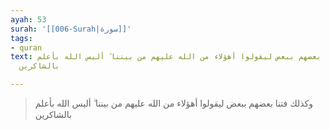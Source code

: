 ```yaml
---
ayah: 53
surah: '[[006-Surah|سورة]]'
tags:
- quran
text: وكذلك فتنا بعضهم ببعض ليقولوا أهؤلاء من الله عليهم من بيننا ۗ أليس الله بأعلم
  بالشاكرين

---
```

> وكذلك فتنا بعضهم ببعض ليقولوا أهؤلاء من الله عليهم من بيننا ۗ أليس الله بأعلم بالشاكرين
